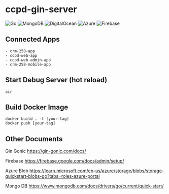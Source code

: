 # ccpd-gin-server
![Go](https://img.shields.io/badge/go-%2300ADD8.svg?style=for-the-badge&logo=go&logoColor=white)
![MongoDB](https://img.shields.io/badge/MongoDB-%234ea94b.svg?style=for-the-badge&logo=mongodb&logoColor=white)
![DigitalOcean](https://img.shields.io/badge/DigitalOcean-%230167ff.svg?style=for-the-badge&logo=digitalOcean&logoColor=white)
![Azure](https://img.shields.io/badge/azure-%230072C6.svg?style=for-the-badge&logo=microsoftazure&logoColor=white)
![Firebase](https://img.shields.io/badge/firebase-ffca28?style=for-the-badge&logo=firebase&logoColor=black)

## Connected Apps
```
- crm-258-app
- ccpd-web-app
- ccpd-web-admin-app
- crm-258-mobile-app
```

## Start Debug Server (hot reload)
```
air
```

## Build Docker Image
```
docker build . -t [your-tag]
docker push [your-tag]
```

## Other Documents
Gin Gonic https://gin-gonic.com/docs/

Firebase https://firebase.google.com/docs/admin/setup/

Azure Blob https://learn.microsoft.com/en-us/azure/storage/blobs/storage-quickstart-blobs-go?tabs=roles-azure-portal

Mongo DB https://www.mongodb.com/docs/drivers/go/current/quick-start/

